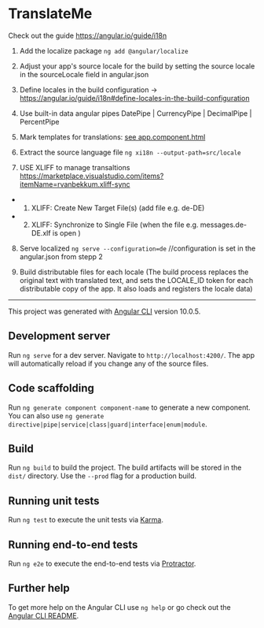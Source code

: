 # TranslateMe

Check out the guide https://angular.io/guide/i18n

1. Add the localize package `ng add @angular/localize`
2. Adjust your app's source locale for the build by setting the source locale in the sourceLocale field in angular.json
3. Define locales in the build configuration -> https://angular.io/guide/i18n#define-locales-in-the-build-configuration
4. Use built-in data angular pipes DatePipe | CurrencyPipe | DecimalPipe | PercentPipe
5. Mark templates for translations: [see app.component.html](src/app/app.component.html)
6. Extract the source language file `ng xi18n --output-path=src/locale`


7. USE XLIFF to manage transaltions https://marketplace.visualstudio.com/items?itemName=rvanbekkum.xliff-sync
- 1. XLIFF: Create New Target File(s) (add file e.g. de-DE)
- 2. XLIFF: Synchronize to Single File (when the file e.g. messages.de-DE.xlf is open )


8. Serve localized `ng serve --configuration=de` //configuration is set in the angular.json from stepp 2 

9. Build distributable files for each locale 
(The build process replaces the original text with translated text, and sets the LOCALE_ID token for each distributable copy of the app. It also loads and registers the locale data)
---

This project was generated with [Angular CLI](https://github.com/angular/angular-cli) version 10.0.5.

## Development server

Run `ng serve` for a dev server. Navigate to `http://localhost:4200/`. The app will automatically reload if you change any of the source files.

## Code scaffolding

Run `ng generate component component-name` to generate a new component. You can also use `ng generate directive|pipe|service|class|guard|interface|enum|module`.

## Build

Run `ng build` to build the project. The build artifacts will be stored in the `dist/` directory. Use the `--prod` flag for a production build.

## Running unit tests

Run `ng test` to execute the unit tests via [Karma](https://karma-runner.github.io).

## Running end-to-end tests

Run `ng e2e` to execute the end-to-end tests via [Protractor](http://www.protractortest.org/).

## Further help

To get more help on the Angular CLI use `ng help` or go check out the [Angular CLI README](https://github.com/angular/angular-cli/blob/master/README.md).
